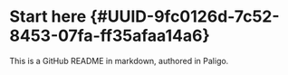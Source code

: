 Start here {#UUID-9fc0126d-7c52-8453-07fa-ff35afaa14a6}
==========

This is a GitHub README in markdown, authored in Paligo.
